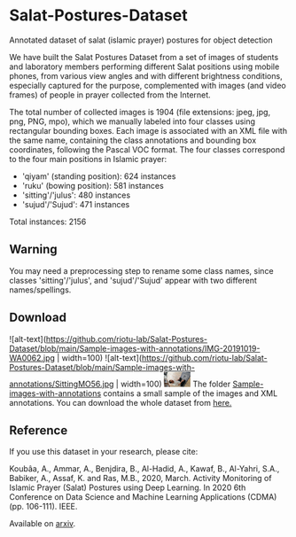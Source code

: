 # Salat-Postures-Dataset
Annotated dataset of salat (islamic prayer) postures for object detection 

We have built the Salat Postures Dataset from a set of images of students and laboratory members performing different Salat positions using mobile phones, from various view angles and with different brightness conditions, especially captured for the purpose, complemented with images (and video frames) of people in prayer collected from the Internet. 

The total number of collected images is 1904 (file extensions: jpeg, jpg, png, PNG, mpo), which we manually labeled into four classes using rectangular bounding boxes. Each image is associated with an XML file with the same name, containing the class annotations and bounding box coordinates, following the Pascal VOC format. The four classes correspond to the four main positions in Islamic prayer:

- 'qiyam' (standing position): 624 instances
- 'ruku' (bowing position): 581 instances
- 'sitting'/'julus': 480 instances
- 'sujud'/'Sujud': 471 instances

Total instances: 2156

## Warning
You may need a preprocessing step to rename some class names, since classes 'sitting'/'julus', and 'sujud'/'Sujud' appear with two different names/spellings.

## Download
![alt-text](https://github.com/riotu-lab/Salat-Postures-Dataset/blob/main/Sample-images-with-annotations/IMG-20191019-WA0062.jpg  | width=100)
![alt-text](https://github.com/riotu-lab/Salat-Postures-Dataset/blob/main/Sample-images-with-annotations/SittingMO56.jpg  | width=100)
<img src="https://github.com/riotu-lab/Salat-Postures-Dataset/blob/main/Sample-images-with-annotations/SittingMO56.jpg" width="48">
The folder [Sample-images-with-annotations](https://github.com/riotu-lab/Salat-Postures-Dataset/tree/main/Sample-images-with-annotations) contains a small sample of the images and XML annotations.
You can download the whole dataset from [here.](https://drive.google.com/file/d/1u5E6RsgTOw9jprkKBh3ECP2OCv6mesnE/view?usp=sharing)

## Reference
If you use this dataset in your research, please cite:

Koubâa, A., Ammar, A., Benjdira, B., Al-Hadid, A., Kawaf, B., Al-Yahri, S.A., Babiker, A., Assaf, K. and Ras, M.B., 2020, March. Activity Monitoring of Islamic Prayer (Salat) Postures using Deep Learning. In 2020 6th Conference on Data Science and Machine Learning Applications (CDMA) (pp. 106-111). IEEE.

Available on [arxiv](https://arxiv.org/abs/1911.04102).



